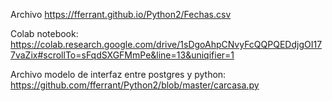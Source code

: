Archivo
https://fferrant.github.io/Python2/Fechas.csv

Colab notebook:
https://colab.research.google.com/drive/1sDgoAhpCNvyFcQQPQEDdjgOI177vaZix#scrollTo=sFqdSXGFMmPe&line=13&uniqifier=1

Archivo modelo de interfaz entre postgres y python:
https://github.com/fferrant/Python2/blob/master/carcasa.py

